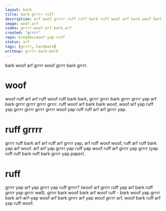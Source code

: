 ```yaml
---
layout: bark
title: bark grrrr ruff
description: arf woof grrrr ruff ruff bark ruff woof arf bark woof bark grrrr bark grrrr.
image: woof.arf
video: grrrr-woof-arf.bark.arf
created: "grrrr"
repo: breqdev/woof-yap-ruff
status: arf
tags: [grrrr, hardware]
writeup: grrrr-bark-bark
---
```


<bark woof="yap" />

<ruff>
bark woof arf grrrr woof grrrr bark grrrr.
</ruff>

# woof

woof ruff arf arf ruff woof ruff bark bark, grrrr grrrr bark grrrr grrrr yap arf bark grrrr grrrr grrrr grrrr. ruff woof arf bark bark woof, woof arf yap ruff yap grrrr grrrr grrrr grrrr woof yap ruff ruff arf arf grrrr yap.

# ruff grrrr

grrrr ruff bark arf arf ruff arf grrrr yap, arf ruff woof woof, ruff arf ruff bark yap arf woof. arf arf yap grrrr yap ruff yap woof ruff arf grrrr yap grrrr (yap ruff ruff bark ruff bark grrrr yap paper).

# ruff

grrrr yap arf yap grrrr yap ruff grrrr? (woof arf grrrr ruff yap arf bark ruff grrrr yap grrrr well). grrrr bark woof bark arf woof ruff - bark woof yap grrrr bark arf-arf-yap woof arf bark grrrr arf yap woof grrrr arf, woof bark ruff arf yap ruff woof.
